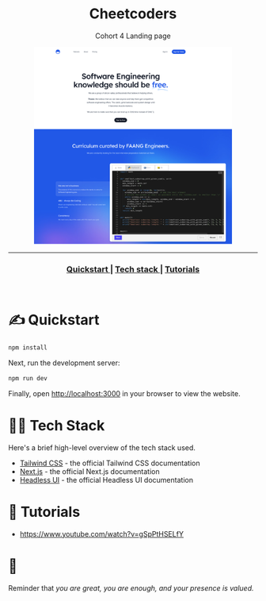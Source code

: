 <h1 align="center">Cheetcoders</h1>

<p align="center">
  Cohort 4 Landing page
</p>

<p align="center"> <img src="./images/landing_cheetcodes.png" width="400" /> </p>


---

<div align="center">
  <h3>
    <a href="#-Quickstart">
      Quickstart
    </a>
    <span> | </span>
    <a href="#-Tech-Stack">
      Tech stack
    </a>
    <span> | </span>
    <a href="#-Tutorials">
      Tutorials
    </a>
  </h3>
</div>

<br />




# ✍️ Quickstart


```bash
npm install
```

Next, run the development server:

```bash
npm run dev
```

Finally, open [http://localhost:3000](http://localhost:3000) in your browser to view the website.



# 👨‍💻 Tech Stack

Here's a brief high-level overview of the tech stack used.

- [Tailwind CSS](https://tailwindcss.com/docs) - the official Tailwind CSS documentation
- [Next.js](https://nextjs.org/docs) - the official Next.js documentation
- [Headless UI](https://headlessui.dev) - the official Headless UI documentation

# 🌟 Tutorials  
- https://www.youtube.com/watch?v=gSpPtHSELfY 


# 💛

Reminder that *you are great, you are enough, and your presence is valued.* 

